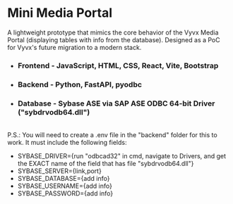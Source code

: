 # Mini Media Portal

A lightweight prototype that mimics the core behavior of the Vyvx Media Portal (displaying tables with info from the database). Designed as a PoC for Vyvx's future migration to a modern stack.

- ### Frontend - JavaScript, HTML, CSS, React, Vite, Bootstrap
- ### Backend - Python, FastAPI, pyodbc
- ### Database - Sybase ASE via SAP ASE ODBC 64-bit Driver ("sybdrvodb64.dll")  
<br>
P.S.: You will need to create a .env file in the "backend" folder for this to work. It must include the following fields:  

- SYBASE_DRIVER={run "odbcad32" in cmd, navigate to Drivers, and get the EXACT name of the field that has file "sybdrvodb64.dll"}
- SYBASE_SERVER={link,port}
- SYBASE_DATABASE={add info}
- SYBASE_USERNAME={add info}
- SYBASE_PASSWORD={add info}
